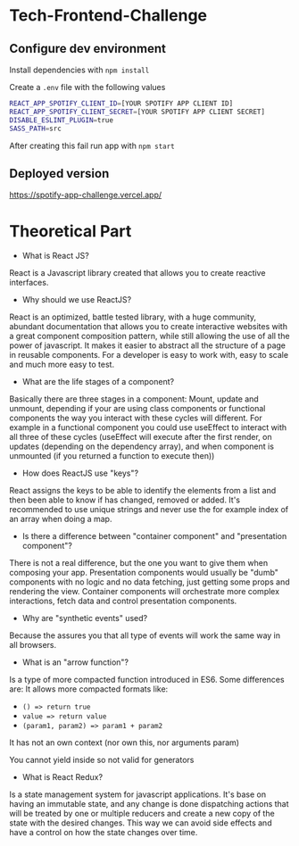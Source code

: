 # Tech-Frontend-Challenge

## Configure dev environment

Install dependencies with `npm install` 

Create a `.env` file with the following values

```bash
REACT_APP_SPOTIFY_CLIENT_ID=[YOUR SPOTIFY APP CLIENT ID]
REACT_APP_SPOTIFY_CLIENT_SECRET=[YOUR SPOTIFY APP CLIENT SECRET]
DISABLE_ESLINT_PLUGIN=true
SASS_PATH=src
```

After creating this fail run app with `npm start`

## Deployed version
https://spotify-app-challenge.vercel.app/

# Theoretical Part
- What is React JS?

React is a Javascript library created that allows you to create reactive interfaces.

- Why should we use ReactJS?

React is an optimized, battle tested library, with a huge community, abundant documentation that allows you to create 
interactive websites with a great component composition pattern, while still allowing the use of all the power of 
javascript. 
It makes it easier to abstract all the structure of a page in reusable components. For a developer is easy to work with, 
easy to scale and much more easy to test.

- What are the life stages of a component?

Basically there are three stages in a component:
Mount, update and unmount, depending if your are using class components or functional components the way you interact 
with these cycles will different. For example in a functional component you could use useEffect to interact with all three
of these cycles (useEffect will execute after the first render, on updates (depending on the dependency array), 
and when component is unmounted (if you returned a function to execute then))

- How does ReactJS use "keys"?

React assigns the keys to be able to identify the elements from a list and then been able to know if has changed, 
removed or added. It's recommended to use unique strings and never use the for example index of an array when 
doing a map.  

- Is there a difference between "container component" and "presentation component"?

There is not a real difference, but the one you want to give them when composing your app. Presentation components
would usually be "dumb" components with no logic and no data fetching, just getting some props and rendering the view. 
Container components will orchestrate more complex interactions, fetch data and control presentation components.

- Why are "synthetic events" used?

Because the assures you that all type of events will work the same way in all browsers.

- What is an "arrow function"?

Is a type of more compacted function introduced in ES6. Some differences are:
It allows more compacted formats like:

- `() => return true`
- `value => return value`
- `(param1, param2) => param1 + param2`

It has not an own context (nor own this, nor arguments param)

You cannot yield inside so not valid for generators

- What is React Redux?

Is a state management system for javascript applications. It's base on having an immutable state, and any change is 
done dispatching actions that will be treated by one or multiple reducers and create a new copy of the state with the 
desired changes. This way we can avoid side effects and have a control on how the state changes over time.
